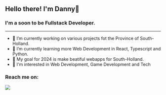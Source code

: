 ## Hello there! I'm Danny👋

### I'm a soon to be Fullstack Developer.
--- 

- 🔭 I’m currently working on various projects fot the Province of South-Holland.
- 🌱 I’m currently learning more Web Development in React, Typescript and Python.
- 🚀 My goal for 2024 is make beatiful webapps for South-Holland.
- 💬 I'm interested in Web Development, Game Development and Tech

### Reach me on:

[<img src="https://icons8.com/icon/13930/linkedin">](https://www.linkedin.com/in/-danny-peters-/)

<!--
**P97Danny/P97Danny** is a ✨ _special_ ✨ repository because its `README.md` (this file) appears on your GitHub profile.

Here are some ideas to get you started:

- 🔭 I’m currently working on ...
- 🌱 I’m currently learning ...
- 👯 I’m looking to collaborate on ...
- 🤔 I’m looking for help with ...
- 💬 Ask me about ...
- 📫 How to reach me: ...
- 😄 Pronouns: ...
- ⚡ Fun fact: ...
-->
